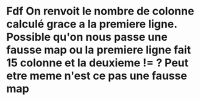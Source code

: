 # Fdf On renvoit le nombre de colonne calculé grace a la premiere ligne. Possible qu'on nous passe une fausse map ou la premiere ligne fait 15  colonne et la deuxieme != ? Peut etre meme n'est ce pas une fausse map
